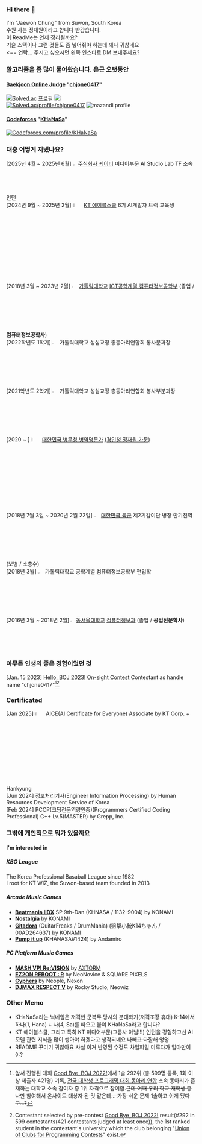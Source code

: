 
### Hi there 👋  
I'm "Jaewon Chung" from Suwon, South Korea  
수원 사는 정재원이라고 합니다 반갑습니다.  
이 ReadMe는 언제 정리될까요?  
기술 스택이나 그런 것들도 좀 넣어줘야 하는데 꽤나 귀찮네요  
<== 연락... 주시고 싶으시면 왼쪽 인스타로 DM 보내주세요?  
  
<!-- ### I'm Solving Problems at  -->
### 알고리즘을 좀 많이 풀어왔습니다. 은근 오랫동안  
#### [Baekjoon Online Judge](https://www.acmicpc.net/) "[chjone0417](https://www.acmicpc.net/user/chjone0417)" 
[![Solved.ac
프로필](http://mazassumnida.wtf/api/mini/generate_badge?boj=chjone0417)](https://solved.ac/chjone0417)
<img src="https://ac-arena.vercel.app/mini/chjone0417" />    
[![Solved.ac/profile/chjone0417](http://mazassumnida.wtf/api/v2/generate_badge?boj=chjone0417)](https://solved.ac/chjone0417)
![mazandi profile](http://mazandi.herokuapp.com/api?handle=chjone0417&theme=warm)  
#### [Codeforces](https://codeforces.com/) "[KHaNaSa](https://codeforces.com/profile/KHaNaSa)"
[![Codeforces.com/profile/KHaNaSa](https://cf.leed.at?id=KHaNaSa)](https://codeforces.com/profile/KHaNaSa)  
  
<!-- ### About K14KHaNaSa  -->
### 대충 어떻게 지냈나요?  
[2025년 4월 ~ 2025년 6월] <img width = "2%" src="https://github.com/user-attachments/assets/5e408732-a9e6-47ec-9c7b-967f08f243b8"> [주식회사 케이티](https://corp.kt.com/) 미디어부문 AI Studio Lab TF 소속 인턴  
[2024년 9월 ~ 2025년 2월] <img width = "5%" src="https://github.com/user-attachments/assets/d60a6fae-2d91-477a-9065-30ae0b55b996"> [KT 에이블스쿨](https://aivle.kt.co.kr/home/main/indexMain) 6기 AI개발자 트랙 교육생  
<!-- [2023년 8월 ~ 2023년 9월] <img width = "5%" src="https://github.com/K14KHaNaSa/bojPractice/assets/63581543/e8efbf27-b059-4aea-822c-6fb996a69296"> [42 Seoul](https://42seoul.kr/seoul42/main/view) 라피신 과정 10기-2차 교육생-->  
[2018년 3월 ~ 2023년 2월] <img width = "3%" src="https://github.com/K14KHaNaSa/bojPractice/assets/63581543/9a0c9794-0109-4411-9fc3-2397b6f3254f"> [가톨릭대학교](https://www.catholic.ac.kr/index.do) [ICT공학계열 컴퓨터정보공학부](https://csie.catholic.ac.kr/csie/index.do) (졸업 / **컴퓨터정보공학사**)  
[2022학년도 1학기] <img width = "3%" src="https://github.com/K14KHaNaSa/bojPractice/assets/63581543/9a0c9794-0109-4411-9fc3-2397b6f3254f"> 가톨릭대학교 성심교정 총동아리연합회 봉사분과장  
[2021학년도 2학기] <img width = "3%" src="https://github.com/K14KHaNaSa/bojPractice/assets/63581543/9a0c9794-0109-4411-9fc3-2397b6f3254f"> 가톨릭대학교 성심교정 총동아리연합회 봉사부분과장  
[2020 ~ ] <img width = "5%" src="https://github.com/K14KHaNaSa/bojPractice/assets/63581543/50478bc4-9b54-47fe-983f-789d49f74d01"> [대한민국 병무청 병역명문가](https://www.mma.go.kr/hall/2020/index.do) [(경인청 정재원 가문)](https://www.mma.go.kr/hall/gggb/2020/subView.do?jbc_cd=05&bymyeongmunga_grno=%EA%B2%BD%EC%9D%B8-85&byihjinjeung_no=undefined&mc=mma0002493)  
[2018년 7월 3일 ~ 2020년 2월 22일] 
<img width = "3%" src="https://github.com/K14KHaNaSa/bojPractice/assets/63581543/1a85d662-9aa6-420a-b568-6aa1bf2073ce"> [대한민국 육군](https://www.army.mil.kr/sites/army/index.do) 제2기갑여단 병장 만기전역 (보병 / 소총수)  
[2018년 3월] <img width = "3%" src="https://github.com/K14KHaNaSa/bojPractice/assets/63581543/9a0c9794-0109-4411-9fc3-2397b6f3254f"> 가톨릭대학교 공학계열 컴퓨터정보공학부 편입학  
[2016년 3월 ~ 2018년 2월] 
<img width = "2%" src="https://github.com/K14KHaNaSa/bojPractice/assets/63581543/314e0881-5f2c-46fa-b3bc-8eb6dc8157bb"> [동서울대학교](https://www.du.ac.kr/main.do) [컴퓨터정보과](https://dept.du.ac.kr/info/Main.do;jsessionid=6C67809A4B999C11D098AEB79EBC5CA8) (졸업 / **공업전문학사**)  


<!-- #### About K14KHaNaSa (in Eng)  
<!-- [Apr 2025 ~ Jun 2025] <img width = "2%" src ="https://github.com/user-attachments/assets/5e408732-a9e6-47ec-9c7b-967f08f243b8"> [KT Corp.](https://corp.kt.com/) Intern at AI Studio Lab TF, Media Group, KT Corp.  
<!-- [Sept 2024 ~ Feb 2025] <img width = "5%" src="https://github.com/user-attachments/assets/d60a6fae-2d91-477a-9065-30ae0b55b996"> [KT AIVLE School](https://aivle.kt.co.kr/home/main/indexMain) #6 AI Developer track AIVLER  
<!-- [Aug 2023 ~ Sep 2023] <img width = "5%" src="https://github.com/K14KHaNaSa/bojPractice/assets/63581543/e8efbf27-b059-4aea-822c-6fb996a69296"> [42 Seoul](https://42seoul.kr/seoul42/main/view) Pisciner of round 2, 10th La Piscine class -->  
<!-- [Mar 2018 ~ Feb 2023] <img width = "3%" src="https://github.com/K14KHaNaSa/bojPractice/assets/63581543/9a0c9794-0109-4411-9fc3-2397b6f3254f"> [School of Computer Science and Information Engineering, Division of ICT Engineering](https://csie.catholic.ac.kr/csie/translation/english.do), [The Catholic University of Korea](https://www.catholic.ac.kr/en/index.do) (a.k.a. CUK).  / **Bachelor of Engineering** in Computer Science and Information Engineering  
<!-- [2022 S/S Semester] <img width = "3%" src="https://github.com/K14KHaNaSa/bojPractice/assets/63581543/9a0c9794-0109-4411-9fc3-2397b6f3254f"> Chief of Division of Voluntary clubs, CUK Club Assemble, Songsim campus, The Catholic University of Korea.  
<!-- [2021 F/W Semester] <img width = "3%" src="https://github.com/K14KHaNaSa/bojPractice/assets/63581543/9a0c9794-0109-4411-9fc3-2397b6f3254f"> Vice-Chief of Division of Voluntary clubs, CUK Club Assemble, Songsim campus, The Catholic University of Korea.  
<!-- [Jul 3 2018 ~ Feb 22 2020] 
<img width = "3%" src="https://github.com/K14KHaNaSa/bojPractice/assets/63581543/1a85d662-9aa6-420a-b568-6aa1bf2073ce"> **Military Service Obligation** as sergeant spotter at Sniper team, 106 Mechanized Infantry Battalion, The 2nd Armored Brigade, [Republic Of Korea Army](https://www.army.mil.kr/sites/army/index.do).  
<!-- [Mar 2018] <img width = "3%" src="https://github.com/K14KHaNaSa/bojPractice/assets/63581543/9a0c9794-0109-4411-9fc3-2397b6f3254f"> Passed Undergraduate transfer admission to School of Computer Science and Information Engineering, Field of Engineering, The Catholic University of Korea.  
<!-- [Mar 2016 ~ Feb 2018] 
<img width = "2%" src="https://github.com/K14KHaNaSa/bojPractice/assets/63581543/314e0881-5f2c-46fa-b3bc-8eb6dc8157bb"> [Department of Computer Information](https://dept.du.ac.kr/info/Main.do;jsessionid=6C67809A4B999C11D098AEB79EBC5CA8), [Dongseoul University](https://www.du.ac.kr/eng/main.do).  / **Associate degree** of Engineering  -->


<!-- ### Activities  -->
### 아무튼 인생의 좋은 경험이었던 것  
<!-- [Apr. 2023] [SSAFY(Samsung SW Academy For Youth)](https://www.ssafy.com/ksp/jsp/swp/swpMain.jsp) Ambassador at The Catholic University of Korea   -->
[Jan. 15 2023] [Hello, BOJ 2023!](https://2022w.ucpc.me/hello/) [On-sight Contest](https://www.acmicpc.net/contest/view/936) Contestant as handle name "chjone0417"[^1][^2]  

[^1]: 앞서 진행된 대회 [Good Bye, BOJ 2022!](https://www.acmicpc.net/contest/view/928)에서 1솔 292위 (총 599명 등록, 1회 이상 제출자 421명) 기록, [전국 대학생 프로그래밍 대회 동아리 연합](https://ucpc.me/) 소속 동아리가 존재하는 대학교 소속 참여자 중 1위 자격으로 참여함.~~근데 어째 우리 학교 재학생 중 나만 참여해서 온사이트 대상자 된 것 같은데... 가장 쉬운 문제 1솔하고 이게 됐다고...?~~  
[^2]: Contestant selected by pre-contest [Good Bye, BOJ 2022!](https://www.acmicpc.net/contest/view/928) result(#292 in 599 contestants(421 contestants judged at least once)), the 1st ranked student in the contestant's university which the club belonging "[Union of Clubs for Programming Contests](https://ucpc.me/)" exist.  
  
<!-- ### Special Act
[Since 2020] <img width = "5%" src="https://github.com/K14KHaNaSa/bojPractice/assets/63581543/50478bc4-9b54-47fe-983f-789d49f74d01"> Be selected as [Korean Vetaran Family](https://www.mma.go.kr/hall/gggb/2020/subView.do?jbc_cd=05&bymyeongmunga_grno=%EA%B2%BD%EC%9D%B8-85&byihjinjeung_no=undefined&mc=mma0002493) by [Republic of Korea Military Manpower Administration](https://www.mma.go.kr/hall/2020/index.do).  -->

### Certificated

[Jan 2025] <img width = "5%" src="https://github.com/user-attachments/assets/a1b7c514-ef96-4184-850e-86c927a1b7f3"> AICE(AI Certificate for Everyone) Associate by KT Corp. + Hankyung  
[Jun 2024] 정보처리기사(Engineer Information Processing) by Human Resources Development Service of Korea  
[Feb 2024] PCCP(코딩전문역량인증)(Programmers Certified Coding Professional) C++ Lv.5(MASTER) by Grepp, Inc.  


### 그밖에 개인적으로 뭐가 있을까요  
  
#### I'm interested in
##### KBO League  
The Korea Professional Basaball League since 1982  
I root for KT WIZ, the Suwon-based team founded in 2013  
##### Arcade Music Games
- **[Beatmania IIDX](https://p.eagate.573.jp/game/2dx/32/)** SP 9th-Dan (KHNASA / 1132-9004) by KONAMI  
- **[Nostalgia](https://p.eagate.573.jp/game/nostalgia/op3/top/entrance.html)** by KONAMI  
- **[Gitadora](https://p.eagate.573.jp/game/gfdm/gitadora_galaxywave_delta/p/index.html)** (GuitarFreaks / DrumMania) (狙撃小銃K14ちゃん / 00AD264637) by KONAMI
- **[Pump it up](https://phoenix.piugame.com/)** (KHANASA#1424) by Andamiro  
##### PC Platform Music Games
- **[MASH VP! Re:VISION](https://store.steampowered.com/app/2928330/MASH_VP_ReVISION/)** by [AXTORM](https://www.axtormjapan.com/?locale=en)  
- **[EZ2ON REBOOT : R](https://store.steampowered.com/app/1477590/EZ2ON_REBOOT__R/)** by NeoNovice & SQUARE PIXELS
- **[Cyphers](https://cyphers.nexon.com/)** by Neople, Nexon
- **[DJMAX RESPECT V](https://store.steampowered.com/app/960170/DJMAX_RESPECT_V/)** by Rocky Studio, Neowiz


### Other Memo  
- KHaNaSa라는 닉네임은 저격반 군복무 당시의 분대화기(저격조장 휴대) K-14에서 하나(1, Hana) + 사(4, Sa)를 따오고 붙여 KHaNaSa라고 합니다?  
- KT 에이블스쿨, 그리고 특히 KT 미디어부문(그룹사 아님!!!) 인턴을 경험하고선 AI 모델 관련 지식을 많이 쌓아야 하겠다고 생각되네요 ~~나빼고 다잘해 엉엉~~  
- README 꾸미기 귀찮아요 사실 이거 반영된 수정도 차일피일 미루다가 얼마만이야?    

<!-- #### My github exist for archive sources

"Baekjoon Online Judge" Algorithm solving answers.  
https://www.acmicpc.net/user/chjone0417 -->

<!-- #### img src archive

![CUK](https://github.com/K14KHaNaSa/bojPractice/assets/63581543/9a0c9794-0109-4411-9fc3-2397b6f3254f)

![DU](https://github.com/K14KHaNaSa/bojPractice/assets/63581543/314e0881-5f2c-46fa-b3bc-8eb6dc8157bb)

![ROKA](https://github.com/K14KHaNaSa/bojPractice/assets/63581543/1a85d662-9aa6-420a-b568-6aa1bf2073ce)

![42seoul](https://github.com/K14KHaNaSa/bojPractice/assets/63581543/e8efbf27-b059-4aea-822c-6fb996a69296)

![KVF](https://github.com/K14KHaNaSa/bojPractice/assets/63581543/50478bc4-9b54-47fe-983f-789d49f74d01)

![KT AIVLE](https://github.com/user-attachments/assets/d60a6fae-2d91-477a-9065-30ae0b55b996)

![KT](https://github.com/user-attachments/assets/5e408732-a9e6-47ec-9c7b-967f08f243b8)

![aice](https://github.com/user-attachments/assets/a1b7c514-ef96-4184-850e-86c927a1b7f3)

-->

<!--  memo
230622 솔브드 연속 365일 / 230725 solved.ac G1->P5 / 231010 1000solved

-->

<!--
**K14KHaNaSa/K14KHaNaSa** is a ✨ _special_ ✨ repository because its `README.md` (this file) appears on your GitHub profile.

Here are some ideas to get you started:

- 🔭 I’m currently working on ...
- 🌱 I’m currently learning ...
- 👯 I’m looking to collaborate on ...
- 🤔 I’m looking for help with ...
- 💬 Ask me about ...
- 📫 How to reach me: ...
- 😄 Pronouns: ...
- ⚡ Fun fact: ...
-->
